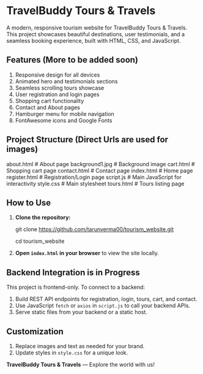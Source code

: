 # TravelBuddy Tours & Travels

A modern, responsive tourism website for TravelBuddy Tours & Travels. This project showcases beautiful destinations, user testimonials, and a seamless booking experience, built with HTML, CSS, and JavaScript.

## Features (More to be added soon)

1. Responsive design for all devices
2. Animated hero and testimonials sections
3. Seamless scrolling tours showcase
4. User registration and login pages
5. Shopping cart functionality
6. Contact and About pages
7. Hamburger menu for mobile navigation
8. FontAwesome icons and Google Fonts

## Project Structure (Direct Urls are used for images)

about.html         # About page
background1.jpg    # Background image
cart.html          # Shopping cart page
contact.html       # Contact page
index.html         # Home page
register.html      # Registration/Login page
script.js          # Main JavaScript for interactivity
style.css          # Main stylesheet
tours.html         # Tours listing page


## How to Use

1. **Clone the repository:**
  
   git clone https://github.com/tarunverma00/tourism_website.git

   cd tourism_website


2. **Open `index.html` in your browser** to view the site locally.

## Backend Integration is in Progress

This project is frontend-only. To connect to a backend:

1. Build REST API endpoints for registration, login, tours, cart, and contact.
2. Use JavaScript `fetch` or `axios` in `script.js` to call your backend APIs.
3. Serve static files from your backend or a static host.

## Customization

1. Replace images and text as needed for your brand.
2. Update styles in `style.css` for a unique look.




**TravelBuddy Tours & Travels** — Explore the world with us!

